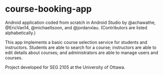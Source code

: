 # course-booking-app
Android application coded from scratch in Android Studio by @achawathe, @EricVan14, @michaeltsoon, and @jordanxlau. (Contributors are listed alphabetically.)

This app implements a basic course selection service for students and instructors. Students are able to search for a course; instructors are able to edit details about courses; and administrators are able to manage users and courses.

Project developed for SEG 2105 at the University of Ottawa.
